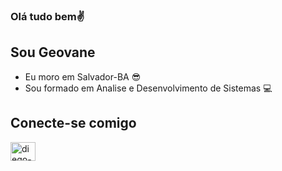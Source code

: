 ### Olá tudo bem✌
## Sou Geovane
- Eu moro em Salvador-BA :sunglasses:
- Sou formado em Analise e  Desenvolvimento de Sistemas 💻
##  Conecte-se comigo
<a href="https://www.linkedin.com/in/geovanenascimento/" target="_blank">
  <img align = "center" alt = "diego-linkedin" height = "30" width = "40" src = "https://cdn.jsdelivr.net/npm/simple-icons@3.0.1/icons/linkedin .svg "style =" largura máxima: 100%; ">
</a>
